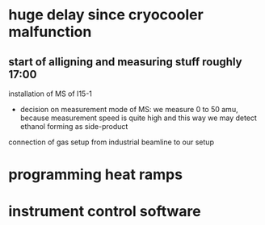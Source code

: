 # huge delay since cryocooler malfunction
## start of alligning and measuring stuff roughly 17:00

installation of MS of I15-1
- decision on measurement mode of MS: we measure 0 to 50 amu, because measurement speed is quite high and this way we may detect ethanol forming as side-product

connection of gas setup from industrial beamline to our setup


# programming heat ramps




# instrument control software






